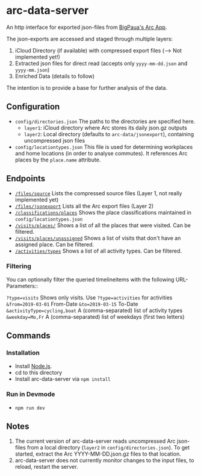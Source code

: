# arc-data-server

An http interface for exported json-files from [BigPaua's Arc App](https://www.bigpaua.com/arcapp/privacy).

The json-exports are accessed and staged through multiple layers:

1. iCloud Directory (if available) with compressed export files (--> Not implemented yet!)
1. Extracted json files for direct read (accepts only `yyyy-mm-dd.json` and `yyyy-mm.json`)
1. Enriched Data (details to follow)

The intention is to provide a base for further analysis of the data.

## Configuration

* `config/directories.json` The paths to the directories are specified here.
  * `layer1`: iCloud directory where Arc stores its daily json.gz outputs
  * `layer2`: Local directory (defaults to `arc-data/jsonexport`), containing uncompressed json files
* `config/locationtypes.json` This file is used for determining workplaces and home locations (in order to analyse commutes). It references Arc places by the `place.name` attribute.

## Endpoints

* [`/files/source`](http://localhost:3000/files/source) Lists the compressed source files (Layer 1, not really implemented yet)
* [`/files/jsonexport`](http://localhost:3000/files/jsonexport) Lists all the Arc export files (Layer 2)
* [`/classifications/places`](http://localhost:3000/classifications/places) Shows the place classifications maintained in `config/locationtypes.json`
* [`/visits/places/`](http://localhost:3000/visits/places) Shows a list of all the places that were visited. Can be filtered.
* [`/visits/places/unassigned`](http://localhost:3000/visits/places/unassigned) Shows a list of visits that don't have an assigned place. Can be filtered.
* [`/activities/types`](http://localhost:3000/activities/types/unassigned) Shows a list of all activity types. Can be filtered.

### Filtering
You can optionally filter the queried timelineitems with the following URL-Parameters::

`?type=visits` Shows only visits. Use `?type=activities` for activities
`&from=2019-03-01` From-Date
`&to=2019-03-15` To-Date
`&activityType=cycling,boat` A (comma-separated) list of activity types
`&weekday=Mo,Fr` A (comma-separated) list of weekdays (first two letters)




## Commands

### Installation

* Install [Node.js](https://nodejs.org/en/).
* cd to this directory
* Install arc-data-server via `npm install`

### Run in Devmode

* `npm run dev`

## Notes

1. The current version of arc-data-server reads uncompressed Arc json-files from a local directory (`layer2` in `config/directories.json`). To get started, extract the Arc YYYY-MM-DD.json.gz files to that location.
2. arc-data-server does not currently monitor changes to the input files, to reload, restart the server.